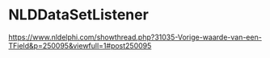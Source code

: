 # NLDDataSetListener

https://www.nldelphi.com/showthread.php?31035-Vorige-waarde-van-een-TField&p=250095&viewfull=1#post250095
